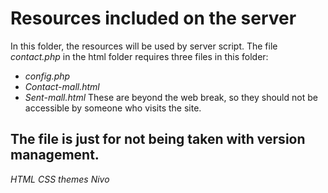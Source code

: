 # Resources included on the server
In this folder, the resources will be used by server script.
The file *contact.php* in the html folder requires three files in this folder:
* *config.php*
* *Contact-mall.html*
* *Sent-mall.html*
These are beyond the web break, so they should not be accessible by
someone who visits the site.
## The file is just for not being taken with version management.
*HTML*
*CSS*
*themes*
*Nivo*
